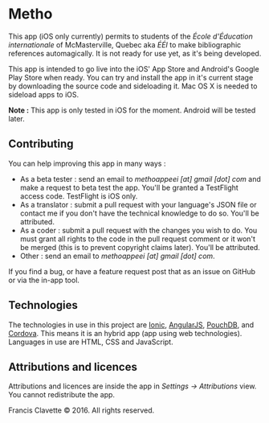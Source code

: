 # Metho
This app (iOS only currently) permits to students of the *École d'Éducation internationale* of McMasterville, Quebec aka *ÉÉI* to make bibliographic references automagically. It is not ready for use yet, as it's being developed.

This app is intended to go live into the iOS' App Store and Android's Google Play Store when ready. You can try and install the app in it's current stage by downloading the source code and sideloading it. Mac OS X is needed to sideload apps to iOS.

**Note :** This app is only tested in iOS for the moment. Android will be tested later.

## Contributing
You can help improving this app in many ways :
- As a beta tester : send an email to *methoappeei [at] gmail [dot] com* and make a request to beta test the app. You'll be granted a TestFlight access code. TestFlight is iOS only.
- As a translator : submit a pull request with your language's JSON file or contact me if you don't have the technical knowledge to do so. You'll be attributed.
- As a coder : submit a pull request with the changes you wish to do. You must grant all rights to the code in the pull request comment or it won't be merged (this is to prevent copyright claims later). You'll be attributed.
- Other : send an email to *methoappeei [at] gmail [dot] com*.

If you find a bug, or have a feature request post that as an issue on GitHub or via the in-app tool.

## Technologies

The technologies in use in this project are [Ionic](http://ionicframework.com), [AngularJS](http://angularjs.org), [PouchDB](http://pouchdb.com),  and [Cordova](http://cordova.apache.org). This means it is an hybrid app (app using web technologies). Languages in use are HTML, CSS and JavaScript.

## Attributions and licences
Attributions and licences are inside the app in *Settings -> Attributions* view. You cannot redistribute the app.

Francis Clavette © 2016. All rights reserved.
